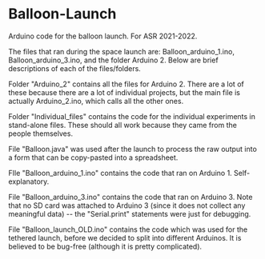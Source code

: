# Balloon-Launch
Arduino code for the balloon launch. For ASR 2021-2022.

The files that ran during the space launch are: Balloon_arduino_1.ino, Balloon_arduino_3.ino, and the folder Arduino 2. Below are brief descriptions of each of the files/folders.

Folder "Arduino_2" contains all the files for Arduino 2. There are a lot of these because there are a lot of individual projects, but the main file is actually Arduino_2.ino, which calls all the other ones.

Folder "Individual_files" contains the code for the individual experiments in stand-alone files. These should all work because they came from the people themselves.

File "Balloon.java" was used after the launch to process the raw output into a form that can be copy-pasted into a spreadsheet.

FIle "Balloon_arduino_1.ino" contains the code that ran on Arduino 1. Self-explanatory.

File "Balloon_arduino_3.ino" contains the code that ran on Arduino 3. Note that no SD card was attached to Arduino 3 (since it does not collect any meaningful data) -- the "Serial.print" statements were just for debugging.

File "Balloon_launch_OLD.ino" contains the code which was used for the tethered launch, before we decided to split into different Arduinos. It is believed to be bug-free (although it is pretty complicated).
